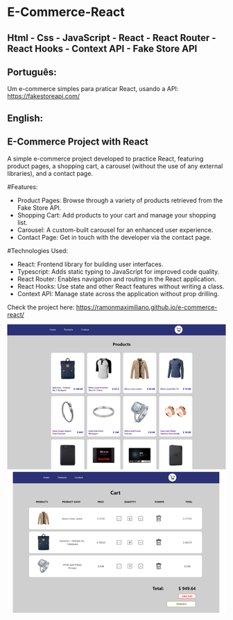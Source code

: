 # E-Commerce-React

## Html - Css - JavaScript - React - React Router - React Hooks - Context API - Fake Store API

## Português:

Um e-commerce simples para praticar React, usando a API: https://fakestoreapi.com/

## English:

## E-Commerce Project with React
A simple e-commerce project developed to practice React, featuring product pages, a shopping cart, a carousel (without the use of any external libraries), and a contact page.

#Features:
- Product Pages: Browse through a variety of products retrieved from the Fake Store API.
- Shopping Cart: Add products to your cart and manage your shopping list.
- Carousel: A custom-built carousel for an enhanced user experience.
- Contact Page: Get in touch with the developer via the contact page.

#Technologies Used:
- React: Frontend library for building user interfaces.
- Typescript: Adds static typing to JavaScript for improved code quality.
- React Router: Enables navigation and routing in the React application.
- React Hooks: Use state and other React features without writing a class.
- Context API: Manage state across the application without prop drilling.

Check the project here:
https://ramonmaximiliano.github.io/e-commerce-react/

![My Image](interface.png)
